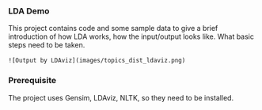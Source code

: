 ### LDA Demo

This project contains code and some sample data to give a brief introduction of how LDA works, how the input/output looks like. What basic steps need to be taken.

    ![Output by LDAviz](images/topics_dist_ldaviz.png)


### Prerequisite
The project uses Gensim, LDAviz, NLTK, so they need to be installed.



